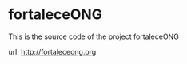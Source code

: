 fortaleceONG
============

This is the source code of the project fortaleceONG

url: http://fortaleceong.org

